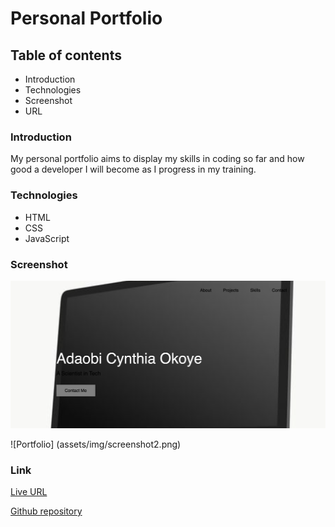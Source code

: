 # Personal Portfolio

## Table of contents
* Introduction
* Technologies
* Screenshot
* URL

### Introduction
My personal portfolio aims to display my skills in coding so far and how good a developer I will become as I progress in my training.

### Technologies
* HTML
* CSS
* JavaScript

### Screenshot
![Portfolio](assets/img/screenshot1.png)

![Portfolio] (assets/img/screenshot2.png)

### Link

[Live URL](https://adokoye.github.io/personal-portfolio/)

[Github repository](https://github.com/adokoye/personal-portfolio)

